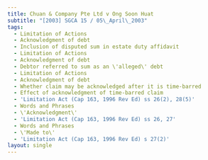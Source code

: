```yaml
---
title: Chuan & Company Pte Ltd v Ong Soon Huat
subtitle: "[2003] SGCA 15 / 05\_April\_2003"
tags:
  - Limitation of Actions
  - Acknowledgment of debt
  - Inclusion of disputed sum in estate duty affidavit
  - Limitation of Actions
  - Acknowledgment of debt
  - Debtor referred to sum as an \'alleged\' debt
  - Limitation of Actions
  - Acknowledgment of debt
  - Whether claim may be acknowledged after it is time-barred
  - Effect of acknowledgment of time-barred claim
  - 'Limitation Act (Cap 163, 1996 Rev Ed) ss 26(2), 28(5)'
  - Words and Phrases
  - \'Acknowledgment\'
  - 'Limitation Act (Cap 163, 1996 Rev Ed) ss 26, 27'
  - Words and Phrases
  - \'Made to\'
  - 'Limitation Act (Cap 163, 1996 Rev Ed) s 27(2)'
layout: single
---
```


